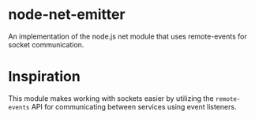 node-net-emitter
================

An implementation of the node.js net module that uses remote-events for socket communication.

# Inspiration

This module makes working with sockets easier by utilizing the `remote-events`
API for communicating between services using event listeners.

